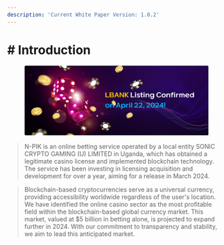 ```yaml
---
description: 'Current White Paper Version: 1.0.2'
---
```


# # Introduction

<figure><img src=".gitbook/assets/paper1.png" alt=""><figcaption></figcaption></figure>

> N-PIK is an online betting service operated by a local entity SONIC CRYPTO GAMING (U) LIMITED in Uganda, which has obtained a legitimate casino license and implemented blockchain technology. The service has been investing in licensing acquisition and development for over a year, aiming for a release in March 2024.



> Blockchain-based cryptocurrencies serve as a universal currency, providing accessibility worldwide regardless of the user's location. We have identified the online casino sector as the most profitable field within the blockchain-based global currency market. This market, valued at $5 billion in betting alone, is projected to expand further in 2024. With our commitment to transparency and stability, we aim to lead this anticipated market.

